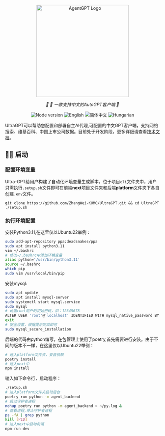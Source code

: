 <p align="center">
  <img src="https://github.com/ZhangWei-KUMO/UltraGPT/blob/main/logo.png?raw=true" height="300" alt="AgentGPT Logo"/>
</p>
<p align="center">
  <em>🤖 🤖 一款支持中文的AutoGPT客户端  🤖 </em>
</p>
<p align="center">
      <img alt="Node version" src="https://img.shields.io/static/v1?label=node&message=%20%3E=18&logo=node.js&color=2334D058" />
      <img src="https://img.shields.io/badge/lang-English-blue.svg" alt="English">
      <img src="https://img.shields.io/badge/lang-简体中文-red.svg" alt="简体中文">
      <img src="https://img.shields.io/badge/lang-Hungarian-red.svg" alt="Hungarian">
</p>

UltraGPT可以帮助您配置和部署自主AI代理,可配置的中文GPT客户端，支持网络搜索、维基百科、中国上市公司数据。目前处于开发阶段，更多详细请查看[技术文档](https://zhangwei-kumo.github.io/UltraGPT)。

## 👨‍🚀 启动

### 配置环境变量
Ultra-GPT给用户构建了自动化环境变量生成脚本，位于项目`cli`文件夹中，用户只需执行`.setup.sh`文件即可在前端**next**项目文件夹和后端**platform**文件夹下各自创建`.env`文件。

```
git clone https://github.com/ZhangWei-KUMO/UltraGPT.git && cd UltraGPT
./setup.sh
```

### 执行环境配置
安装Python3.11,在这里仅以Ubuntu22举例：
```bash
sudo add-apt-repository ppa:deadsnakes/ppa
sudo apt install python3.11
vim ~/.bashrc
# 修改~/.bashrc中添加环境变量
alias python='/usr/bin/python3.11'
source ~/.bashrc
which pip
sudo vim /usr/local/bin/pip
```

安装mysql:
```bash
sudo apt update
sudo apt install mysql-server
sudo systemctl start mysql.service
sudo mysql
# 设置root用户的初始密码，如：12345678
ALTER USER 'root'@'localhost' IDENTIFIED WITH mysql_native_password BY 'YOUR_PASSWORD';
exit
# 安全设置，根据提示完成即可
sudo mysql_secure_installation
```

后端的代码由python编写，在包管理上使用了poetry,首先需要进行安装。由于不同的版本不一样，在这里仅以Ubuntu22举例：

```bash
# 进入platform文件夹，安装依赖
poetry install
# 进入next中
npm install
```



输入如下命令行，启动程序：
```bash
./setup.sh
# 进入platform文件夹启动后台
poetry run python -m agent_backend
# 启动守护者进程
nohup poetry run python -m agent_backend > ~/py.log &
# 查看进程,停止守护者进程
ps -fA | grep python
kill [PID]
# 进入next中启动前端
npm run dev
```
